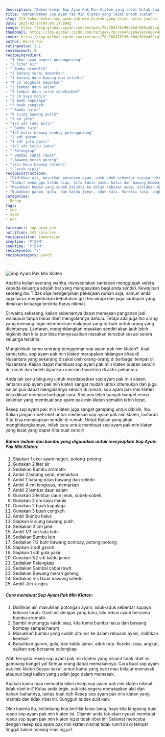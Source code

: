 ```yaml
---
description: "Bahan-bahan Sop Ayam Pak Min Klaten yang lezat Untuk Jualan"
title: "Bahan-bahan Sop Ayam Pak Min Klaten yang lezat Untuk Jualan"
slug: 213-bahan-bahan-sop-ayam-pak-min-klaten-yang-lezat-untuk-jualan
date: 2021-02-14T04:09:17.594Z
image: https://img-global.cpcdn.com/recipes/78c708478199e58d/680x482cq70/sop-ayam-pak-min-klaten-foto-resep-utama.jpg
thumbnail: https://img-global.cpcdn.com/recipes/78c708478199e58d/680x482cq70/sop-ayam-pak-min-klaten-foto-resep-utama.jpg
cover: https://img-global.cpcdn.com/recipes/78c708478199e58d/680x482cq70/sop-ayam-pak-min-klaten-foto-resep-utama.jpg
author: Henry Fox
ratingvalue: 3.1
reviewcount: 4
recipeingredient:
- "1 ekor ayam negeri potongpotong"
- "2 liter air"
- " Bumbu aromatik"
- "2 batang serai memarkan"
- "1 batang daun bawang dan seledri"
- "4 cm lengkuas memarkan"
- "2 lembar daun salam"
- "3 lembar daun jeruk sobeksobek"
- "2 cm kayu manis"
- "2 buah kapulaga"
- "3 buah cengkeh"
- " Bumbu halus"
- "8 siung bawang putih"
- "3 cm jahe"
- "1/2 sdt lada butir"
- " Bumbu lain"
- "1/2 butir bawang bombay potongpotong"
- "2 sdt garam"
- "1 sdt gula pasir"
- "1/2 sdt kaldu jamur"
- " Pelengkap"
- " Sambal cabai rawit"
- " Bawang merah goreng"
- "iris Daun bawang seledri"
- " Jeruk nipis"
recipeinstructions:
- "Didihkan air, masukkan potongan ayam, aduk-aduk sebentar supaya kotoran luruh. Ganti air dengan yang baru, lalu rebus ayam bersama bumbu aromatik"
- "Sambil menunggu kaldu siap, kita tumis bumbu halus dan bawang bombay sampai harum"
- "Masukkan bumbu yang sudah ditumis ke dalam rebusan ayam, didihkan kembali"
- "Bubuhkan garam, gula, dan kaldu jamur, aduk rata. Koreksi rasa, angkat, sajikan sop bersama pelengkap"
categories:
- Resep
tags:
- sop
- ayam
- pak

katakunci: sop ayam pak 
nutrition: 241 calories
recipecuisine: Indonesian
preptime: "PT23M"
cooktime: "PT57M"
recipeyield: "3"
recipecategory: Lunch

---
```



![Sop Ayam Pak Min Klaten](https://img-global.cpcdn.com/recipes/78c708478199e58d/680x482cq70/sop-ayam-pak-min-klaten-foto-resep-utama.jpg)

Apabila kalian seorang wanita, menyediakan santapan menggugah selera kepada keluarga adalah hal yang mengasyikan bagi anda sendiri. Kewajiban seorang ibu Tidak saja mengerjakan pekerjaan rumah saja, namun anda juga harus menyediakan kebutuhan gizi tercukupi dan juga santapan yang dimakan keluarga tercinta harus nikmat.

Di waktu  sekarang, kalian sebenarnya dapat memesan panganan jadi walaupun tanpa harus ribet mengolahnya dahulu. Tetapi ada juga lho orang yang memang ingin memberikan makanan yang terbaik untuk orang yang dicintainya. Lantaran, menghidangkan masakan sendiri akan jauh lebih higienis dan kita pun bisa menyesuaikan masakan tersebut sesuai selera keluarga tercinta. 



Mungkinkah kamu seorang penggemar sop ayam pak min klaten?. Asal kamu tahu, sop ayam pak min klaten merupakan hidangan khas di Nusantara yang sekarang disukai oleh orang-orang di berbagai tempat di Nusantara. Kalian dapat membuat sop ayam pak min klaten buatan sendiri di rumah dan boleh dijadikan camilan favoritmu di akhir pekanmu.

Anda tak perlu bingung untuk mendapatkan sop ayam pak min klaten, lantaran sop ayam pak min klaten sangat mudah untuk ditemukan dan juga kalian pun dapat mengolahnya sendiri di rumah. sop ayam pak min klaten bisa dibuat memalui berbagai cara. Kini pun telah banyak banget resep kekinian yang membuat sop ayam pak min klaten semakin lebih lezat.

Resep sop ayam pak min klaten juga sangat gampang untuk dibikin, lho. Kalian jangan ribet-ribet untuk memesan sop ayam pak min klaten, lantaran Kita bisa menyiapkan sendiri di rumah. Untuk Kalian yang akan menghidangkannya, inilah cara untuk membuat sop ayam pak min klaten yang lezat yang dapat Kita buat sendiri.

<!--inarticleads1-->

##### Bahan-bahan dan bumbu yang digunakan untuk menyiapkan Sop Ayam Pak Min Klaten:

1. Siapkan 1 ekor ayam negeri, potong-potong
1. Gunakan 2 liter air
1. Sediakan  Bumbu aromatik
1. Ambil 2 batang serai, memarkan
1. Ambil 1 batang daun bawang dan seledri
1. Ambil 4 cm lengkuas, memarkan
1. Ambil 2 lembar daun salam
1. Gunakan 3 lembar daun jeruk, sobek-sobek
1. Gunakan 2 cm kayu manis
1. Gunakan 2 buah kapulaga
1. Gunakan 3 buah cengkeh
1. Ambil  Bumbu halus
1. Siapkan 8 siung bawang putih
1. Sediakan 3 cm jahe
1. Ambil 1/2 sdt lada butir
1. Sediakan  Bumbu lain
1. Sediakan 1/2 butir bawang bombay, potong-potong
1. Siapkan 2 sdt garam
1. Siapkan 1 sdt gula pasir
1. Gunakan 1/2 sdt kaldu jamur
1. Sediakan  Pelengkap
1. Sediakan  Sambal cabai rawit
1. Sediakan  Bawang merah goreng
1. Sediakan iris Daun bawang seledri
1. Ambil  Jeruk nipis




<!--inarticleads2-->

##### Cara membuat Sop Ayam Pak Min Klaten:

1. Didihkan air, masukkan potongan ayam, aduk-aduk sebentar supaya kotoran luruh. Ganti air dengan yang baru, lalu rebus ayam bersama bumbu aromatik
1. Sambil menunggu kaldu siap, kita tumis bumbu halus dan bawang bombay sampai harum
1. Masukkan bumbu yang sudah ditumis ke dalam rebusan ayam, didihkan kembali
1. Bubuhkan garam, gula, dan kaldu jamur, aduk rata. Koreksi rasa, angkat, sajikan sop bersama pelengkap




Wah ternyata resep sop ayam pak min klaten yang nikamt tidak ribet ini gampang banget ya! Semua orang dapat memasaknya. Cara buat sop ayam pak min klaten Sesuai sekali untuk kamu yang baru mau belajar memasak ataupun bagi kalian yang sudah jago dalam memasak.

Apakah kamu mau mencoba bikin resep sop ayam pak min klaten nikmat tidak ribet ini? Kalau anda ingin, yuk kita segera menyiapkan alat dan bahan-bahannya, lantas buat deh Resep sop ayam pak min klaten yang mantab dan tidak ribet ini. Sungguh taidak sulit kan. 

Oleh karena itu, ketimbang kita berfikir lama-lama, hayo kita langsung buat resep sop ayam pak min klaten ini. Dijamin anda tak akan nyesel membuat resep sop ayam pak min klaten lezat tidak ribet ini! Selamat mencoba dengan resep sop ayam pak min klaten nikmat tidak rumit ini di tempat tinggal kalian masing-masing,ya!.


